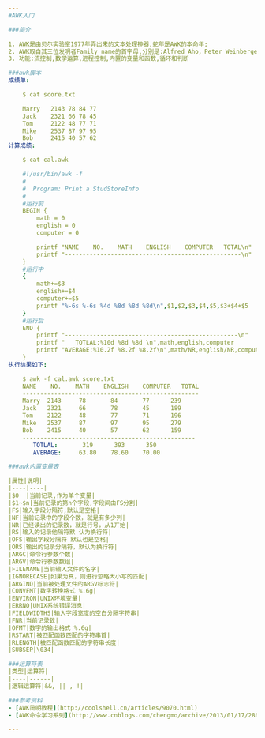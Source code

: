 ```yaml
---
#AWK入门

###简介

1. AWK是由贝尔实验室1977年弄出来的文本处理神器,蛇年是AWK的本命年;  
2. AWK取自其三位发明者Family name的首字母,分别是:Alfred Aho，Peter Weinberger, 和 Brian Kernighan;  
3. 功能:流控制,数学运算,进程控制,内置的变量和函数,循环和判断

###awk脚本
成绩单:

    $ cat score.txt

    Marry   2143 78 84 77
    Jack    2321 66 78 45
    Tom     2122 48 77 71
    Mike    2537 87 97 95
    Bob     2415 40 57 62
计算成绩:

    $ cat cal.awk

    #!/usr/bin/awk -f
    #
    #  Program: Print a StudStoreInfo
    #
    #运行前
    BEGIN {
        math = 0
        english = 0
        computer = 0

        printf "NAME    NO.    MATH    ENGLISH    COMPUTER   TOTAL\n"
        printf "--------------------------------------------------\n"
    }
    #运行中
    {
        math+=$3
        english+=$4
        computer+=$5
        printf "%-6s %-6s %4d %8d %8d %8d\n",$1,$2,$3,$4,$5,$3+$4+$5
    }
    #运行后
    END {
        printf "-------------------------------------------------\n"
        printf "   TOTLAL:%10d %8d %8d \n",math,english,computer
        printf "AVERAGE:%10.2f %8.2f %8.2f\n",math/NR,english/NR,computer/NR
    }
执行结果如下:

    $ awk -f cal.awk score.txt
    NAME    NO.    MATH    ENGLISH    COMPUTER   TOTAL
    --------------------------------------------------
    Marry  2143     78       84       77      239
    Jack   2321     66       78       45      189
    Tom    2122     48       77       71      196
    Mike   2537     87       97       95      279
    Bob    2415     40       57       62      159
    -------------------------------------------------
       TOTLAL:       319      393      350 
       AVERAGE:     63.80    78.60    70.00

###awk内置变量表

|属性|说明|
|----|----|
|$0  |当前记录,作为单个变量|
|$1~$n|当前记录的第n个字段,字段间由FS分割|
|FS|输入字段分隔符,默认是空格|
|NF|当前记录中的字段个数，就是有多少列|
|NR|已经读出的记录数，就是行号，从1开始|
|RS|输入的记录他隔符默 认为换行符|
|OFS|输出字段分隔符 默认也是空格|
|ORS|输出的记录分隔符，默认为换行符|
|ARGC|命令行参数个数|
|ARGV|命令行参数数组|
|FILENAME|当前输入文件的名字|
|IGNORECASE|如果为真，则进行忽略大小写的匹配|
|ARGIND|当前被处理文件的ARGV标志符|
|CONVFMT|数字转换格式 %.6g|
|ENVIRON|UNIX环境变量|
|ERRNO|UNIX系统错误消息|
|FIELDWIDTHS|输入字段宽度的空白分隔字符串|
|FNR|当前记录数|
|OFMT|数字的输出格式 %.6g|
|RSTART|被匹配函数匹配的字符串首|
|RLENGTH|被匹配函数匹配的字符串长度|
|SUBSEP|\034|

###运算符表
|类型|运算符|
|----|------|
|逻辑运算符|&&, || , !|

###参考资料
- [AWK简明教程](http://coolshell.cn/articles/9070.html)
- [AWK命令学习系列](http://www.cnblogs.com/chengmo/archive/2013/01/17/2865479.html)

---
```

